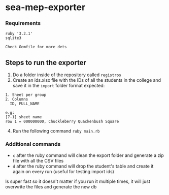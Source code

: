 # sea-mep-exporter

### Requirements
```
ruby '3.2.1'
sqlite3

Check Gemfile for more dets
```

## Steps to run the exporter
1. Do a folder inside of the repository called `registros`
2. Create an ids.xlsx file with the IDs of all the students in the college and save it in the `import` folder format expected:
```
1. Sheet per group
2. Columns
  ID, FULL_NAME

e.g: 
[7-1] sheet name
row 1 = 000000000, Chuckleberry Quackenbush Square
```
4. Run the following command `ruby main.rb`


### Additional commands
- `c` after the ruby command will clean the export folder and generate a zip file with all the CSV files
- `d` after the ruby command will drop the student's table and create it again on every run (useful for testing import ids)

Is super fast so it doesn't matter if you run it multiple times, it will just overwrite the files and generate the new db
